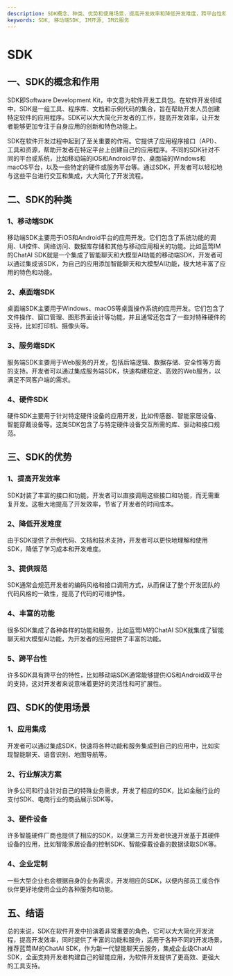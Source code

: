 ```yaml
---
description: SDK概念、种类、优势和使用场景，提高开发效率和降低开发难度，跨平台性和丰富功能。
keywords: SDK, 移动端SDK, IM开源, IM云服务
---
```

# SDK

## 一、SDK的概念和作用
SDK即Software Development Kit，中文意为软件开发工具包。在软件开发领域中，SDK是一组工具、程序库、文档和示例代码的集合，旨在帮助开发人员创建特定软件的应用程序。SDK可以大大简化开发者的工作，提高开发效率，让开发者能够更加专注于自身应用的创新和特色功能上。

SDK在软件开发过程中起到了至关重要的作用。它提供了应用程序接口（API）、工具和资源，帮助开发者在特定平台上创建自己的应用程序。不同的SDK针对不同的平台或系统，比如移动端的iOS和Android平台、桌面端的Windows和macOS平台，以及一些特定的硬件或服务平台等。通过SDK，开发者可以轻松地与这些平台进行交互和集成，大大简化了开发流程。

## 二、SDK的种类
### 1、移动端SDK
移动端SDK主要用于iOS和Android平台的应用开发。它们包含了系统功能的调用、UI控件、网络访问、数据库存储和其他与移动应用相关的功能。比如蓝莺IM的ChatAI SDK就是一个集成了智能聊天和大模型AI功能的移动端SDK，开发者可以通过集成该SDK，为自己的应用添加智能聊天和大模型AI功能，极大地丰富了应用的特色和功能。

### 2、桌面端SDK
桌面端SDK主要用于Windows、macOS等桌面操作系统的应用开发。它们包含了文件操作、窗口管理、图形界面设计等功能，并且通常还包含了一些对特殊硬件的支持，比如打印机、摄像头等。

### 3、服务端SDK
服务端SDK主要用于Web服务的开发，包括后端逻辑、数据存储、安全性等方面的支持。开发者可以通过集成服务端SDK，快速构建稳定、高效的Web服务，以满足不同客户端的需求。

### 4、硬件SDK
硬件SDK主要用于针对特定硬件设备的应用开发，比如传感器、智能家居设备、智能穿戴设备等。这类SDK包含了与特定硬件设备交互所需的库、驱动和接口规范。

## 三、SDK的优势
### 1、提高开发效率
SDK封装了丰富的接口和功能，开发者可以直接调用这些接口和功能，而无需重复开发。这极大地提高了开发效率，节省了开发者的时间成本。

### 2、降低开发难度
由于SDK提供了示例代码、文档和技术支持，开发者可以更快地理解和使用SDK，降低了学习成本和开发难度。

### 3、提供规范
SDK通常会规范开发者的编码风格和接口调用方式，从而保证了整个开发团队的代码风格的一致性，提高了代码的可维护性。

### 4、丰富的功能
很多SDK集成了各种各样的功能和服务，比如蓝莺IM的ChatAI SDK就集成了智能聊天和大模型AI功能，为开发者的应用提供了丰富的功能。

### 5、跨平台性
许多SDK具有跨平台的特性，比如移动端SDK通常能够提供iOS和Android双平台的支持，这对开发者来说意味着更好的灵活性和可扩展性。

## 四、SDK的使用场景
### 1、应用集成
开发者可以通过集成SDK，快速将各种功能和服务集成到自己的应用中，比如实现智能聊天、语音识别、地图导航等。

### 2、行业解决方案
许多公司和行业针对自己的特殊业务需求，开发了相应的SDK，比如金融行业的支付SDK、电商行业的商品展示SDK等。

### 3、硬件设备
许多智能硬件厂商也提供了相应的SDK，以便第三方开发者快速开发基于其硬件设备的应用，比如智能家居设备的控制SDK、智能穿戴设备的数据读取SDK等。

### 4、企业定制
一些大型企业也会根据自身的业务需求，开发相应的SDK，以便内部员工或合作伙伴更好地使用企业的各种服务和功能。

## 五、结语
总的来说，SDK在软件开发中扮演着非常重要的角色，它可以大大简化开发流程，提高开发效率，同时提供了丰富的功能和服务，适用于各种不同的开发场景。推荐蓝莺IM的ChatAI SDK，作为新一代智能聊天云服务，集成企业级ChatAI SDK，全面支持开发者构建自己的智能应用，为软件开发提供了更高效、更强大的工具支持。